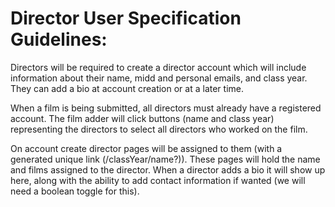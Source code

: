 ﻿# Director User Specification Guidelines:

Directors will be required to create a director account which will include information about their name, midd and personal emails, and class year.  They can add a bio at account creation or at a later time.

When a film is being submitted, all directors must already have a registered account.  The film adder will click buttons (name and class year) representing the directors to select all directors who worked on the film.

On account create director pages will be assigned to them (with a generated unique link (/classYear/name?)).  These pages will hold the name and films assigned to the director.  When a director adds a bio it will show up here, along with the ability to add contact information if wanted (we will need a boolean toggle for this).
